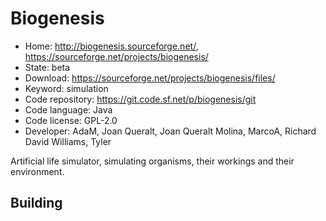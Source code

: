 # Biogenesis

- Home: http://biogenesis.sourceforge.net/, https://sourceforge.net/projects/biogenesis/
- State: beta
- Download: https://sourceforge.net/projects/biogenesis/files/
- Keyword: simulation
- Code repository: https://git.code.sf.net/p/biogenesis/git
- Code language: Java
- Code license: GPL-2.0
- Developer: AdaM, Joan Queralt, Joan Queralt Molina, MarcoA, Richard David Williams, Tyler

Artificial life simulator, simulating organisms, their workings and their environment.

## Building
